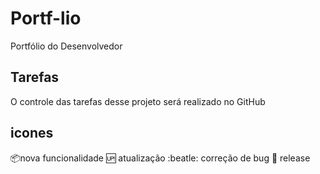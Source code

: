 # Portf-lio
Portfólio do Desenvolvedor

## Tarefas
O controle das tarefas desse projeto será realizado no GitHub

## icones

:package:nova funcionalidade
:up: atualização
:beatle: correção de bug
:checkered_flag: release
